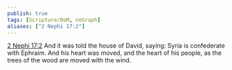 ```yaml
---
publish: true
tags: [Scripture/BoM, noGraph]
aliases: ["2 Nephi 17:2"]
---
```

[2 Nephi 17:2](https://churchofjesuschrist.org/study/scriptures/bofm/2-ne/17?lang=eng&id=p2#p2) And it was told the house of David, saying: Syria is confederate with Ephraim. And his heart was moved, and the heart of his people, as the trees of the wood are moved with the wind.

